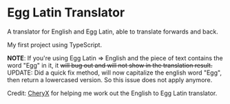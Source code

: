 # Egg Latin Translator

A translator for English and Egg Latin, able to translate forwards and back.

My first project using TypeScript.

**NOTE**: If you're using Egg Latin => English and the piece of text contains the word "Egg" in it, it ~~will bug out and will not show in the translation result.~~ UPDATE: Did a quick fix method, will now capitalize the english word "Egg", then return a lowercased version. So this issue does not apply anymore.

Credit: [CheryX](https://github.com/CheryX) for helping me work out the English to Egg Latin translator.